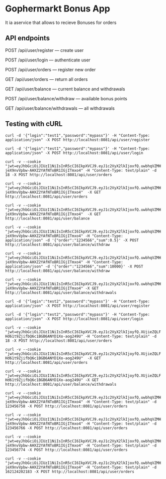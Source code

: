 # Gophermarkt Bonus App

It ia aservice that allows to recieve Bonuses for orders

## API endpoints

POST /api/user/register — create user

POST /api/user/login — authenticate user

POST /api/user/orders — register new order

GET /api/user/orders — return all orders

GET /api/user/balance — current balance and withdrawals

POST /api/user/balance/withdraw — available bonus points

GET /api/user/balance/withdrawals — all withdrawals


## Testing with cURL

 `curl -d '{"login":"test1","password":"mypass"}' -H "Content-Type: application/json" -X POST http://localhost:8081/api/user/register`

  `curl -d '{"login":"test1","password":"mypass"}' -H "Content-Type: application/json" -X POST http://localhost:8081/api/user/login`

   `curl -v --cookie "jwt=eyJhbGciOiJIUzI1NiIsInR5cCI6IkpXVCJ9.eyJ1c2VyX2lkIjoxfQ.uwbhqVZMHjeX9nvVpbw-AHXZ2YAfNToBR1IGjITmxo4" -H "Content-Type: text/plain" -d 18 -X POST http://localhost:8081/api/user/orders`

   `curl -v --cookie "jwt=eyJhbGciOiJIUzI1NiIsInR5cCI6IkpXVCJ9.eyJ1c2VyX2lkIjoxfQ.uwbhqVZMHjeX9nvVpbw-AHXZ2YAfNToBR1IGjITmxo4"  -X GET http://localhost:8081/api/user/orders`

`curl -v --cookie "jwt=eyJhbGciOiJIUzI1NiIsInR5cCI6IkpXVCJ9.eyJ1c2VyX2lkIjoxfQ.uwbhqVZMHjeX9nvVpbw-AHXZ2YAfNToBR1IGjITmxo4"  -X GET http://localhost:8081/api/user/balance`

`curl -v --cookie "jwt=eyJhbGciOiJIUzI1NiIsInR5cCI6IkpXVCJ9.eyJ1c2VyX2lkIjoxfQ.uwbhqVZMHjeX9nvVpbw-AHXZ2YAfNToBR1IGjITmxo4" -H "Content-Type: application/json" -d '{"order":"1234566","sum":0.5}' -X POST http://localhost:8081/api/user/balance/withdraw`

`curl -v --cookie "jwt=eyJhbGciOiJIUzI1NiIsInR5cCI6IkpXVCJ9.eyJ1c2VyX2lkIjoxfQ.uwbhqVZMHjeX9nvVpbw-AHXZ2YAfNToBR1IGjITmxo4" -H "Content-Type: application/json" -d '{"order":"1234566","sum":10000}' -X POST http://localhost:8081/api/user/balance/withdraw`

`curl -v --cookie "jwt=eyJhbGciOiJIUzI1NiIsInR5cCI6IkpXVCJ9.eyJ1c2VyX2lkIjoxfQ.uwbhqVZMHjeX9nvVpbw-AHXZ2YAfNToBR1IGjITmxo4" -X GET http://localhost:8081/api/user/balance/withdrawals`


 `curl -d '{"login":"test2","password":"mypass"}' -H "Content-Type: application/json" -X POST http://localhost:8081/api/user/register`

   `curl -d '{"login":"test2","password":"mypass"}' -H "Content-Type: application/json" -X POST http://localhost:8081/api/user/login`

  `curl -v --cookie "jwt=eyJhbGciOiJIUzI1NiIsInR5cCI6IkpXVCJ9.eyJ1c2VyX2lkIjoyfQ.XUjieZQLFHd61t9ZjifbQ6c1BGB6ANYD1Xo-aog249U" -H "Content-Type: text/plain" -d 18 -X POST http://localhost:8081/api/user/orders`

   `curl -v --cookie "jwt=eyJhbGciOiJIUzI1NiIsInR5cCI6IkpXVCJ9.eyJ1c2VyX2lkIjoyfQ.XUjieZQLFHd61t9ZjifbQ6c1BGB6ANYD1Xo-aog249U"  -X GET http://localhost:8081/api/user/orders`

   `curl -v --cookie "jwt=eyJhbGciOiJIUzI1NiIsInR5cCI6IkpXVCJ9.eyJ1c2VyX2lkIjoyfQ.XUjieZQLFHd61t9ZjifbQ6c1BGB6ANYD1Xo-aog249U" -X GET http://localhost:8081/api/user/balance/withdrawals`



 `curl -v --cookie "jwt=eyJhbGciOiJIUzI1NiIsInR5cCI6IkpXVCJ9.eyJ1c2VyX2lkIjoxfQ.uwbhqVZMHjeX9nvVpbw-AHXZ2YAfNToBR1IGjITmxo4" -H "Content-Type: text/plain" -d 123456758 -X POST http://localhost:8081/api/user/orders`

  `curl -v --cookie "jwt=eyJhbGciOiJIUzI1NiIsInR5cCI6IkpXVCJ9.eyJ1c2VyX2lkIjoxfQ.uwbhqVZMHjeX9nvVpbw-AHXZ2YAfNToBR1IGjITmxo4" -H "Content-Type: text/plain" -d 123456766 -X POST http://localhost:8081/api/user/orders`

  `curl -v --cookie "jwt=eyJhbGciOiJIUzI1NiIsInR5cCI6IkpXVCJ9.eyJ1c2VyX2lkIjoxfQ.uwbhqVZMHjeX9nvVpbw-AHXZ2YAfNToBR1IGjITmxo4" -H "Content-Type: text/plain" -d 123456774 -X POST http://localhost:8081/api/user/orders`



  `curl -v --cookie "jwt=eyJhbGciOiJIUzI1NiIsInR5cCI6IkpXVCJ9.eyJ1c2VyX2lkIjoxfQ.uwbhqVZMHjeX9nvVpbw-AHXZ2YAfNToBR1IGjITmxo4" -H "Content-Type: text/plain" -d 162124202183 -X POST http://localhost:8081/api/user/orders`